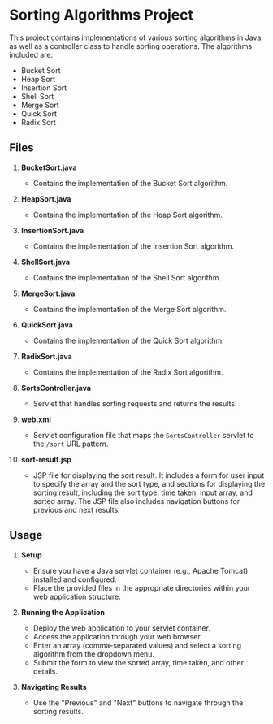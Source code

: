 
# Sorting Algorithms Project

This project contains implementations of various sorting algorithms in Java, as well as a controller class to handle sorting operations. The algorithms included are:

- Bucket Sort
- Heap Sort
- Insertion Sort
- Shell Sort
- Merge Sort
- Quick Sort
- Radix Sort

## Files

1. **BucketSort.java**
   - Contains the implementation of the Bucket Sort algorithm.

2. **HeapSort.java**
   - Contains the implementation of the Heap Sort algorithm.

3. **InsertionSort.java**
   - Contains the implementation of the Insertion Sort algorithm.

4. **ShellSort.java**
   - Contains the implementation of the Shell Sort algorithm.

5. **MergeSort.java**
   - Contains the implementation of the Merge Sort algorithm.

6. **QuickSort.java**
   - Contains the implementation of the Quick Sort algorithm.

7. **RadixSort.java**
   - Contains the implementation of the Radix Sort algorithm.

8. **SortsController.java**
   - Servlet that handles sorting requests and returns the results.

9. **web.xml**
   - Servlet configuration file that maps the `SortsController` servlet to the `/sort` URL pattern.

10. **sort-result.jsp**
    - JSP file for displaying the sort result. It includes a form for user input to specify the array and the sort type, and sections for displaying the sorting result, including the sort type, time taken, input array, and sorted array. The JSP file also includes navigation buttons for previous and next results.

## Usage

1. **Setup**
   - Ensure you have a Java servlet container (e.g., Apache Tomcat) installed and configured.
   - Place the provided files in the appropriate directories within your web application structure.

2. **Running the Application**
   - Deploy the web application to your servlet container.
   - Access the application through your web browser.
   - Enter an array (comma-separated values) and select a sorting algorithm from the dropdown menu.
   - Submit the form to view the sorted array, time taken, and other details.

3. **Navigating Results**
   - Use the "Previous" and "Next" buttons to navigate through the sorting results.
